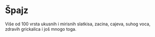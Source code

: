 <h1>Špajz</h1>
<p>Više od 100 vrsta ukusnih i mirisnih slatkisa, zacina, cajeva, suhog voca, zdravih grickalica i još mnogo toga.</p>
